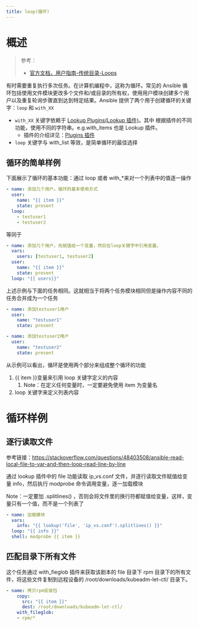 ```yaml
---
title: loop(循环)
---
```


# 概述

> 参考：
>
> - [官方文档，用户指南-传统目录-Loops](https://docs.ansible.com/ansible/latest/user_guide/playbooks_loops.html)

有时需要重复执行多次任务。在计算机编程中，这称为循环。常见的 Ansible 循环包括使用文件模块更改多个文件和/或目录的所有权，使用用户模块创建多个用户以及重复轮询步骤直到达到特定结果。Ansible 提供了两个用于创建循环的关键字：`loop` 和 `with_XX`

- `with_XX` 关键字依赖于 [Lookup Plugins(Lookup 插件)](https://docs.ansible.com/ansible/latest/plugins/inventory.html)。其中 根据插件的不同功能，使用不同的字符串。e.g.with_items 也是 Lookup 插件。
  - 插件的介绍详见：[Plugins 插件](/docs/9.运维/Ansible/Playbook/Plugins(插件)/Plugins(插件).md)
- `loop` 关键字与 with_list 等效，是简单循环的最佳选择

## 循环的简单样例

下面展示了循环的基本功能：通过 loop 或者 with\_\*来对一个列表中的值逐一操作

```yaml
- name: 添加几个用户。循环的基本使用方式
  user:
    name: "{{ item }}"
    state: present
  loop:
    - testuser1
    - testuser2
```

等同于

```yaml
- name: 添加几个用户。先赋值给一个变量，然后在loop关键字中引用变量。
  vars:
    users: [testuser1, testuser2]
  user:
    name: "{{ item }}"
    state: present
  loop: "{{ users}}"
```

上述示例与下面的任务相同。这就相当于将两个任务模块相同但是操作内容不同的任务合并成为一个任务

```yaml
- name: 添加testuser1用户
  user:
    name: "testuser1"
    state: present

- name: 添加testuser2用户
  user:
    name: "testuser2"
    state: present
```

从示例可以看出，循环是使用两个部分来组成整个循环的功能

1. {{ item }}变量来引用 loop 关键字定义的内容
   1. Note：在定义任何变量时，一定要避免使用 item 为变量名
2. loop 关键字来定义列表内容

# 循环样例

## 逐行读取文件

参考链接：<https://stackoverflow.com/questions/48403508/ansible-read-local-file-to-var-and-then-loop-read-line-by-line>

通过 lookup 插件中的 file 功能读取 ip_vs.conf 文件，并逐行读取文件赋值给变量 info，然后执行 modprobe 命令调用变量，逐一加载模块

Note：一定要加 .splitlines() ，否则会将文件里的换行符都赋值给变量，这样，变量只有一个值，而不是一个列表了

```yaml
- name: 加载模块
  vars:
    info: "{{ lookup('file', 'ip_vs.conf').splitlines() }}"
  loop: "{{ info }}"
  shell: modprobe {{ item }}
```

## 匹配目录下所有文件

这个任务通过 with_fieglob 插件来获取该剧本的 file 目录下 rpm 目录下的所有文件，将这些文件复制到远程设备的 /root/downloads/kubeadm-let-ctl/ 目录下。

```yaml
- name: 拷贝rpm安装包
    copy:
      src: "{{ item }}"
      dest: /root/downloads/kubeadm-let-ctl/
    with_fileglob:
    - rpm/*
```
